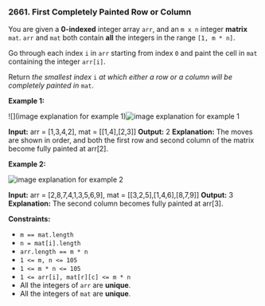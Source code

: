 ### 2661\. First Completely Painted Row or Column

You are given a **0-indexed** integer array `arr`, and an `m x n` integer **matrix** `mat`. `arr` and `mat` both contain **all** the integers in the range `[1, m * n]`.

Go through each index `i` in `arr` starting from index `0` and paint the cell in `mat` containing the integer `arr[i]`.

Return _the smallest index_ `i` _at which either a row or a column will be completely painted in_ `mat`.

**Example 1:**

![](image explanation for example 1)![image explanation for example 1](https://assets.leetcode.com/uploads/2023/01/18/grid1.jpg)

**Input:** arr = \[1,3,4,2\], mat = \[\[1,4\],\[2,3\]\]
**Output:** 2
**Explanation:** The moves are shown in order, and both the first row and second column of the matrix become fully painted at arr\[2\].

**Example 2:**

![image explanation for example 2](https://assets.leetcode.com/uploads/2023/01/18/grid2.jpg)

**Input:** arr = \[2,8,7,4,1,3,5,6,9\], mat = \[\[3,2,5\],\[1,4,6\],\[8,7,9\]\]
**Output:** 3
**Explanation:** The second column becomes fully painted at arr\[3\].

**Constraints:**

*   `m == mat.length`
*   `n = mat[i].length`
*   `arr.length == m * n`
*   `1 <= m, n <= 105`
*   `1 <= m * n <= 105`
*   `1 <= arr[i], mat[r][c] <= m * n`
*   All the integers of `arr` are **unique**.
*   All the integers of `mat` are **unique**.
